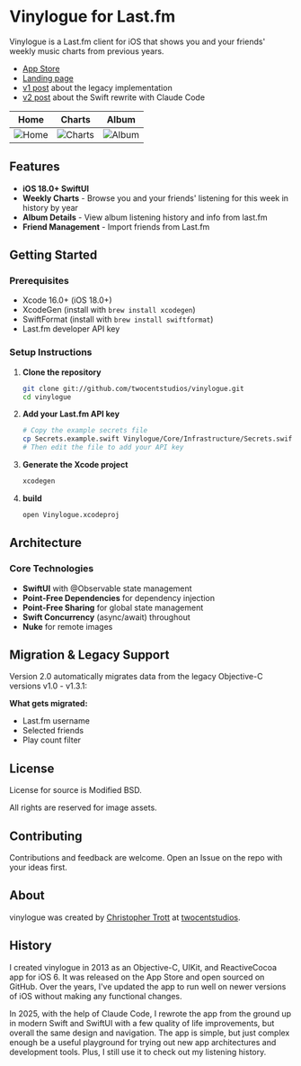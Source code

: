 # Vinylogue for Last.fm

Vinylogue is a Last.fm client for iOS that shows you and your friends' weekly music charts from previous years.

* [App Store](https://itunes.apple.com/us/app/vinylogue-for-last.fm/id617471119?ls=1&mt=8)
* [Landing page](http://twocentstudios.com/apps/vinylogue/)
* [v1 post](http://twocentstudios.com/blog/2013/04/03/the-making-of-vinylogue/) about the legacy implementation
* [v2 post](http://twocentstudios.com/blog/2025/06/22/vinylogue-swift-rewrite/) about the Swift rewrite with Claude Code

Home|Charts|Album
-|-|-
![Home](https://github.com/user-attachments/assets/27129334-fd7d-435d-a388-51ba4f215ddb)|![Charts](https://github.com/user-attachments/assets/3a0710da-d42a-49ed-b14d-a88a63ad957c)|![Album](https://github.com/user-attachments/assets/0505f298-96e6-4267-b382-ab9a0808a05f)

## Features

- **iOS 18.0+ SwiftUI**
- **Weekly Charts** - Browse you and your friends' listening for this week in history by year
- **Album Details** - View album listening history and info from last.fm
- **Friend Management** - Import friends from Last.fm

## Getting Started

### Prerequisites
- Xcode 16.0+ (iOS 18.0+)
- XcodeGen (install with `brew install xcodegen`)
- SwiftFormat (install with `brew install swiftformat`)
- Last.fm developer API key

### Setup Instructions

1. **Clone the repository**
   ```bash
   git clone git://github.com/twocentstudios/vinylogue.git
   cd vinylogue
   ```

2. **Add your Last.fm API key**
   ```bash
   # Copy the example secrets file
   cp Secrets.example.swift Vinylogue/Core/Infrastructure/Secrets.swift
   # Then edit the file to add your API key
   ```

3. **Generate the Xcode project**
   ```bash
   xcodegen
   ```

4. **build**
   ```bash
   open Vinylogue.xcodeproj
   ```

## Architecture

### Core Technologies

- **SwiftUI** with @Observable state management
- **Point-Free Dependencies** for dependency injection
- **Point-Free Sharing** for global state management
- **Swift Concurrency** (async/await) throughout
- **Nuke** for remote images

## Migration & Legacy Support

Version 2.0 automatically migrates data from the legacy Objective-C versions v1.0 - v1.3.1:

**What gets migrated:**

- Last.fm username
- Selected friends
- Play count filter

## License

License for source is Modified BSD.

All rights are reserved for image assets.

## Contributing

Contributions and feedback are welcome. Open an Issue on the repo with your ideas first.

## About

vinylogue was created by [Christopher Trott](http://twitter.com/twocentstudios) at [twocentstudios](http://twocentstudios.com).

## History

I created vinylogue in 2013 as an Objective-C, UIKit, and ReactiveCocoa app for iOS 6. It was released on the App Store and open sourced on GitHub. Over the years, I've updated the app to run well on newer versions of iOS without making any functional changes.

In 2025, with the help of Claude Code, I rewrote the app from the ground up in modern Swift and SwiftUI with a few quality of life improvements, but overall the same design and navigation. The app is simple, but just complex enough be a useful playground for trying out new app architectures and development tools. Plus, I still use it to check out my listening history.
